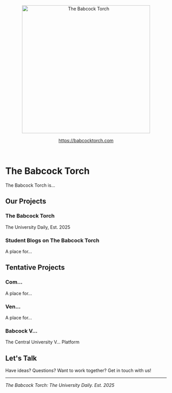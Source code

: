 &nbsp;
<p align="center">
  <picture>
    <source media="(prefers-color-scheme: dark)" srcset="../assets/logo/torch_logotype_engravers_old_eng_white.svg">
    <source media="(prefers-color-scheme: light)" srcset="../assets/logo/torch_logotype_big_moore_gold.svg">
    <img alt="The Babcock Torch" src="assets/logo/torch_light.svg" width="400">
  </picture>
</p>

<p align="center">
    <a href="https://babcocktorch.com/">https://babcocktorch.com</a>
</p>

&nbsp;

# The Babcock Torch

The Babcock Torch is...

## Our Projects

### The Babcock Torch
The University Daily, Est. 2025

### Student Blogs on The Babcock Torch
A place for...

## Tentative Projects

### Com...
A place for...

### Ven...
A place for...

### Babcock V...
The Central University V... Platform


## Let's Talk

Have ideas? Questions? Want to work together? Get in touch with us!

---

*The Babcock Torch: The University Daily. Est. 2025*
